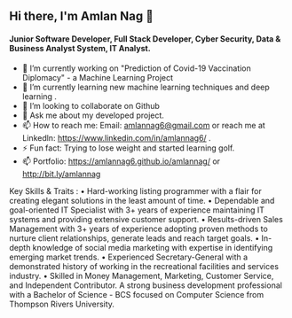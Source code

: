 ## Hi there, I'm Amlan Nag  👋

#### Junior Software Developer, Full Stack Developer, Cyber Security, Data & Business Analyst System, IT Analyst.
- 🔭 I’m currently working on "Prediction of Covid-19 Vaccination Diplomacy" - a Machine Learning Project
- 🌱 I’m currently learning new machine learning techniques and deep learning . 
- 👯 I’m looking to collaborate on Github 
- 💬 Ask me about my developed project. 
- 📫 How to reach me: Email: amlannag6@gmail.com or reach me at Linkedln:  https://www.linkedin.com/in/amlannag6/ . 
- ⚡ Fun fact: Trying to lose weight and started learning golf. 
- 📫 Portfolio: https://amlannag6.github.io/amlannag/ or http://bit.ly/amlannag 

Key Skills & Traits :
• Hard-working listing programmer with a flair for creating elegant solutions in the least amount of time.
• Dependable and goal-oriented IT Specialist with 3+ years of experience maintaining IT systems and providing extensive customer support.
• Results-driven Sales Management with 3+ years of experience adopting proven methods to nurture client relationships, generate leads and reach target goals.
• In-depth knowledge of social media marketing with expertise in identifying emerging market trends.
• Experienced Secretary-General with a demonstrated history of working in the recreational facilities and services industry.
• Skilled in Money Management, Marketing, Customer Service, and Independent Contributor. A strong business development professional with a Bachelor of Science - BCS focused on Computer Science from Thompson Rivers University.
